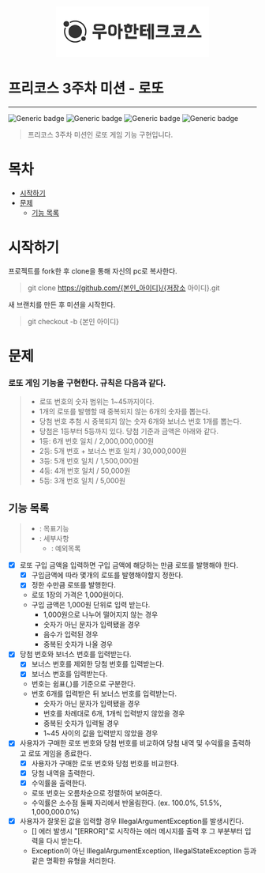 <p align="center">
    <img src="../src/woowacourse.png" width="310" height="102">
</p>

# 프리코스 3주차 미션 - 로또

---

![Generic badge](https://img.shields.io/badge/precourse-week3-green.svg)
![Generic badge](https://img.shields.io/badge/language-java-green.svg)
![Generic badge](https://img.shields.io/badge/date-23.11.02~23.11.08-green.svg)
![Generic badge](https://img.shields.io/badge/version-1.0.0-green.svg)
>프리코스 3주차 미션인 로또 게임 기능 구현입니다.

# 목차

- [시작하기](#시작하기)
- [문제](#문제)
    - [기능 목록](#기능-목록)

# 시작하기
프로젝트를 fork한 후 clone을 통해 자신의 pc로 복사한다.
>git clone https://github.com/{본인_아이디}/{저장소 아이디}.git

새 브랜치를 만든 후 미션을 시작한다.
> git checkout -b {본인 아이디}

# 문제
### 로또 게임 기능을 구현한다. 규칙은 다음과 같다.
>- 로또 번호의 숫자 범위는 1~45까지이다.
>- 1개의 로또를 발행할 때 중복되지 않는 6개의 숫자를 뽑는다.
>- 당첨 번호 추첨 시 중복되지 않는 숫자 6개와 보너스 번호 1개를 뽑는다.
>- 당첨은 1등부터 5등까지 있다. 당첨 기준과 금액은 아래와 같다.
>  - 1등: 6개 번호 일치 / 2,000,000,000원
>  - 2등: 5개 번호 + 보너스 번호 일치 / 30,000,000원
>  - 3등: 5개 번호 일치 / 1,500,000원
>  - 4등: 4개 번호 일치 / 50,000원
>  - 5등: 3개 번호 일치 / 5,000원

## 기능 목록
>- : 목표기능
>  - : 세부사항
>    - : 예외목록 
- [x] 로또 구입 금액을 입력하면 구입 금액에 해당하는 만큼 로또를 발행해야 한다.
  - [x] 구입금액에 따라 몇개의 로또를 발행해야할지 정한다. 
  - [x] 정한 수만큼 로또를 발행한다.
  - 로또 1장의 가격은 1,000원이다.
  - 구입 금액은 1,000원 단위로 입력 받는다.
    - 1,000원으로 나누어 떨어지지 않는 경우
    - 숫자가 아닌 문자가 입력됐을 경우
    - 음수가 입력된 경우
    - 중복된 숫자가 나올 경우
- [x] 당첨 번호와 보너스 번호를 입력받는다.
  - [x] 보너스 번호를 제외한 당첨 번호를 입력받는다.
  - [x] 보너스 번호를 입력받는다.
  - 번호는 쉼표(,)를 기준으로 구분한다.
  - 번호 6개를 입력받은 뒤 보너스 번호를 입력받는다.
    - 숫자가 아닌 문자가 입력됐을 경우
    - 번호를 차례대로 6개, 1개씩 입력받지 않았을 경우
    - 중복된 숫자가 입력될 경우
    - 1~45 사이의 값을 입력받지 않았을 경우
- [x] 사용자가 구매한 로또 번호와 당첨 번호를 비교하여 당첨 내역 및 수익률을 출력하고 로또 게임을 종료한다.
  - [x] 사용자가 구매한 로또 번호와 당첨 번호를 비교한다.
  - [x] 당첨 내역을 출력한다.
  - [x] 수익률을 출력한다.
  - 로또 번호는 오름차순으로 정렬하여 보여준다.
  - 수익률은 소수점 둘째 자리에서 반올림한다. (ex. 100.0%, 51.5%, 1,000,000.0%)
- [x] 사용자가 잘못된 값을 입력할 경우 IllegalArgumentException를 발생시킨다. 
  - [] 에러 발생시 "[ERROR]"로 시작하는 에러 메시지를 출력 후 그 부분부터 입력을 다시 받는다.
  - Exception이 아닌 IllegalArgumentException, IllegalStateException 등과 같은 명확한 유형을 처리한다.
